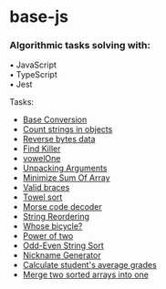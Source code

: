 # base-js

### Algorithmic tasks solving with:

• JavaScript  
• TypeScript  
• Jest

Tasks:
- [Base Conversion](./js/convertBase/)
- [Count strings in objects](./js/countStringsInObject/)
- [Reverse bytes data](./js/reverseBytesData/)
- [Find Killer](./js/findKiller/)
- [vowelOne](./js/vowelOne/)
- [Unpacking Arguments](./js/unpackArguments/)
- [Minimize Sum Of Array](./js/minimizeSumOfArray/)
- [Valid braces](./js/validBraces/)
- [Towel sort](./js/towelSort/)
- [Morse code decoder](./js/decodeMorse/)
- [String Reordering](./js//sentenceFromOrderedDict/)
- [Whose bicycle?](./js/whoseBicycle/)
- [Power of two](./js/checkPowerOfTwo/)
- [Odd-Even String Sort](./js/oddEvenStringSort/)
- [Nickname Generator](./js/generateNickname/)
- [Calculate student's average grades](./js/calcAvgGrades/)
- [Merge two sorted arrays into one](./js/mergeArrays/)
